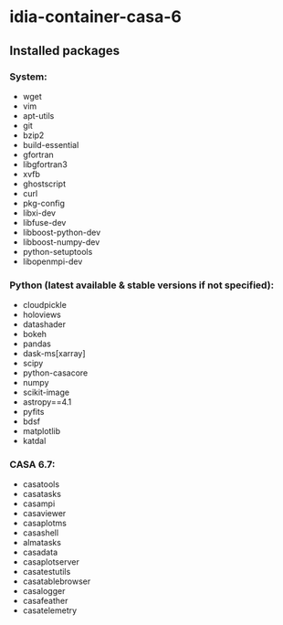 # idia-container-casa-6

## Installed packages
### System:
- wget 
- vim 
- apt-utils 
- git 
- bzip2 
- build-essential 
- gfortran 
- libgfortran3 
- xvfb 
- ghostscript 
- curl 
- pkg-config 
- libxi-dev 
- libfuse-dev
- libboost-python-dev 
- libboost-numpy-dev 
- python-setuptools
- libopenmpi-dev

### Python (latest available & stable versions if not specified):
- cloudpickle 
- holoviews
- datashader 
- bokeh 
- pandas 
- dask-ms[xarray] 
- scipy
- python-casacore
- numpy 
- scikit-image
- astropy==4.1 
- pyfits 
- bdsf 
- matplotlib 
- katdal

### CASA 6.7:
- casatools
- casatasks
- casampi
- casaviewer
- casaplotms
- casashell
- almatasks
- casadata
- casaplotserver
- casatestutils
- casatablebrowser
- casalogger
- casafeather
- casatelemetry

